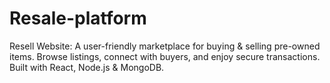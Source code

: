 # Resale-platform
Resell Website: 
A user-friendly marketplace for buying &amp; selling pre-owned items. Browse listings, connect with buyers, and enjoy secure transactions. Built with React, Node.js & MongoDB.
